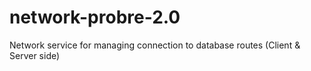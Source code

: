 # network-probre-2.0
Network service for managing connection to database routes (Client & Server side)
